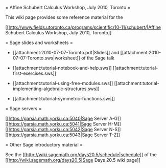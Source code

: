 = Affine Schubert Calculus Workshop, July 2010, Toronto =

This wiki page provides some reference material for the

[[http://www.fields.utoronto.ca/programs/scientific/10-11/schubert/|Affine Schubert Calculus Workshop, July 2010, Toronto]]

= Sage slides and worksheets =

 * [[attachment:2010-07-07-Toronto.pdf|Slides]] and [[attachment:2010-07-07-Toronto.sws|worksheet]] of the Sage talk

 * [[attachment:tutorial-notebook-and-help.sws]] [[attachment:tutorial-first-exercises.sws]]

 * [[attachment:tutorial-using-free-modules.sws]] [[attachment:tutorial-implementing-algebraic-structures.sws]]

 * [[attachment:tutorial-symmetric-functions.sws]]

= Sage servers =

[[https://garsia.math.yorku.ca:5040|Sage Server A-G]]
[[https://garsia.math.yorku.ca:5041|Sage Server H-M]]
[[https://garsia.math.yorku.ca:5042|Sage Server N-S]]
[[https://garsia.math.yorku.ca:5043|Sage Server T-Z]]

= Other Sage introductory material =

See the [[http://wiki.sagemath.org/days20.5/schedule|schedule]] of the
[[http://wiki.sagemath.org/days20.5|Sage Days 20.5 wiki page]]
